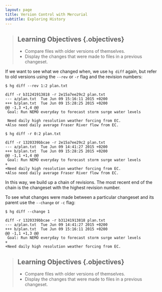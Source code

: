 ```yaml
---
layout: page
title: Version Control with Mercurial
subtitle: Exploring History
---
```

> ## Learning Objectives {.objectives}
>
> * Compare files with older versions of themselves.
> * Display the changes that were made to files in a previous changeset.

If we want to see what we changed when,
we use `hg diff` again,
but refer to old versions using the `--rev` or `-r` flag and the revision numbers:

~~~ {.bash}
$ hg diff --rev 1:2 plan.txt
~~~
~~~ {.output}
diff -r b31241913818 -r 2e15a7ee29c2 plan.txt
--- a/plan.txt  Tue Jun 09 15:16:11 2015 +0200
+++ b/plan.txt  Tue Jun 09 15:28:25 2015 +0200
@@ -1,3 +1,4 @@
 Goal: Run NEMO everyday to forecast storm surge water levels

 Need daily high resolution weather forcing from EC.
+Also need daily average Fraser River flow from EC.
~~~
~~~ {.bash}
$ hg diff -r 0:2 plan.txt
~~~
~~~ {.output}
diff -r 1320339bbcae -r 2e15a7ee29c2 plan.txt
--- a/plan.txt  Tue Jun 09 14:41:27 2015 +0200
+++ b/plan.txt  Tue Jun 09 15:28:25 2015 +0200
@@ -1,1 +1,4 @@
 Goal: Run NEMO everyday to forecast storm surge water levels
+
+Need daily high resolution weather forcing from EC.
+Also need daily average Fraser River flow from EC.
~~~

In this way,
we build up a chain of revisions.
The most recent end of the chain is the changeset with the highest revision number.

To see what changes were made between a particular changeset and its parent use the `--change` or `-c` flag:

~~~ {.bash}
$ hg diff --change 1
~~~
~~~ {.output}
diff -r 1320339bbcae -r b31241913818 plan.txt
--- a/plan.txt  Tue Jun 09 14:41:27 2015 +0200
+++ b/plan.txt  Tue Jun 09 15:16:11 2015 +0200
@@ -1,1 +1,3 @@
 Goal: Run NEMO everyday to forecast storm surge water levels
+
+Need daily high resolution weather forcing from EC.
~~~


> ## Learning Objectives {.objectives}
>
> * Compare files with older versions of themselves.
> * Display the changes that were made to files in a previous changeset.
